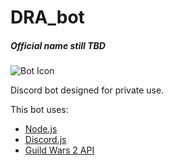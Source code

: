 # DRA_bot
##### Official name still TBD
![Bot Icon](https://cdn.discordapp.com/app-icons/763982717846159370/a4f6a991d54f7154db35886439ab1451.png?size=256)

Discord bot designed for private use.

This bot uses:
- [Node.js](https://nodejs.org/en/about/)
- [Discord.js](https://discord.js.org/#/)
- [Guild Wars 2 API](https://wiki.guildwars2.com/wiki/API:Main)
